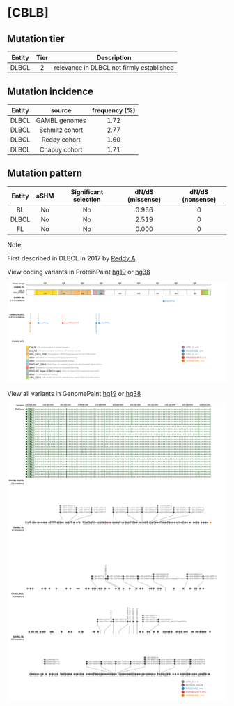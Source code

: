 # [CBLB]

## Mutation tier

|Entity|Tier|Description                              |
|:------:|:----:|-----------------------------------------|
|DLBCL |2   |relevance in DLBCL not firmly established|
## Mutation incidence

|Entity|source        |frequency (%)|
|:------:|:--------------:|:-------------:|
|DLBCL |GAMBL genomes |1.72         |
|DLBCL |Schmitz cohort|2.77         |
|DLBCL |Reddy cohort  |1.60         |
|DLBCL |Chapuy cohort |1.71         |

## Mutation pattern

|Entity|aSHM|Significant selection|dN/dS (missense)|dN/dS (nonsense)|
|:------:|:----:|:---------------------:|:----------------:|:----------------:|
|BL    |No  |No                   |0.956           |0               |
|DLBCL |No  |No                   |2.519           |0               |
|FL    |No  |No                   |0.000           |0               |


> [!NOTE]
> First described in DLBCL in 2017 by [Reddy A](https://pubmed.ncbi.nlm.nih.gov/28985567)


View coding variants in ProteinPaint [hg19](https://www.bcgsc.ca/downloads/morinlab/GAMBL/test/genes/CBLB_protein.html)  or [hg38](https://www.bcgsc.ca/downloads/morinlab/GAMBL/test/genes/CBLB_protein_hg38.html)

![image](images/proteinpaint/CBLB_NM_170662.svg)

View all variants in GenomePaint [hg19](https://www.bcgsc.ca/downloads/morinlab/GAMBL/test/genes/CBLB.html)  or [hg38](https://www.bcgsc.ca/downloads/morinlab/GAMBL/test/genes/CBLB_hg38.html)

![image](images/proteinpaint/CBLB.svg)
